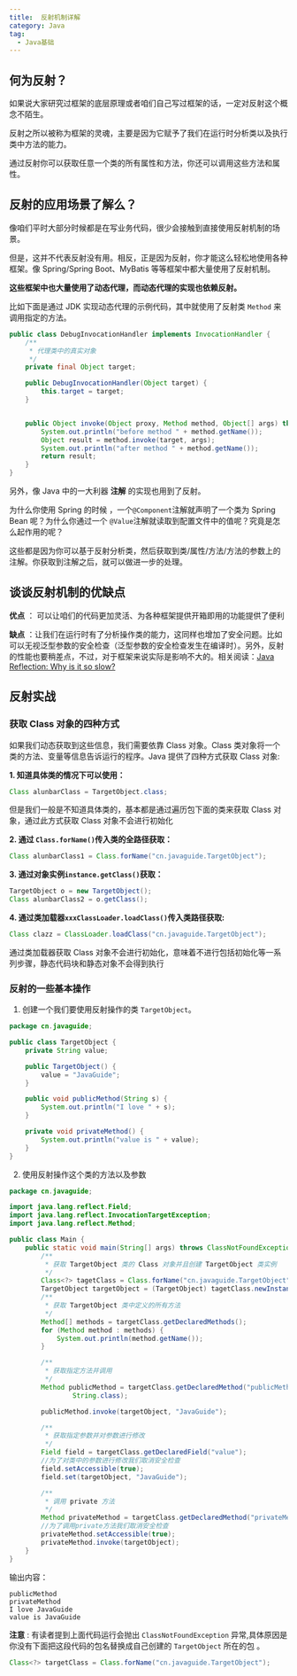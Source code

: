 ```yaml
---
title:  反射机制详解
category: Java
tag:
  - Java基础
---
```


## 何为反射？

如果说大家研究过框架的底层原理或者咱们自己写过框架的话，一定对反射这个概念不陌生。

反射之所以被称为框架的灵魂，主要是因为它赋予了我们在运行时分析类以及执行类中方法的能力。

通过反射你可以获取任意一个类的所有属性和方法，你还可以调用这些方法和属性。

## 反射的应用场景了解么？

像咱们平时大部分时候都是在写业务代码，很少会接触到直接使用反射机制的场景。

但是，这并不代表反射没有用。相反，正是因为反射，你才能这么轻松地使用各种框架。像 Spring/Spring Boot、MyBatis 等等框架中都大量使用了反射机制。

**这些框架中也大量使用了动态代理，而动态代理的实现也依赖反射。**

比如下面是通过 JDK 实现动态代理的示例代码，其中就使用了反射类 `Method` 来调用指定的方法。

```java
public class DebugInvocationHandler implements InvocationHandler {
    /**
     * 代理类中的真实对象
     */
    private final Object target;

    public DebugInvocationHandler(Object target) {
        this.target = target;
    }


    public Object invoke(Object proxy, Method method, Object[] args) throws InvocationTargetException, IllegalAccessException {
        System.out.println("before method " + method.getName());
        Object result = method.invoke(target, args);
        System.out.println("after method " + method.getName());
        return result;
    }
}

```

另外，像 Java 中的一大利器 **注解** 的实现也用到了反射。

为什么你使用 Spring 的时候 ，一个`@Component`注解就声明了一个类为 Spring Bean 呢？为什么你通过一个 `@Value`注解就读取到配置文件中的值呢？究竟是怎么起作用的呢？

这些都是因为你可以基于反射分析类，然后获取到类/属性/方法/方法的参数上的注解。你获取到注解之后，就可以做进一步的处理。

## 谈谈反射机制的优缺点

**优点** ： 可以让咱们的代码更加灵活、为各种框架提供开箱即用的功能提供了便利

**缺点** ：让我们在运行时有了分析操作类的能力，这同样也增加了安全问题。比如可以无视泛型参数的安全检查（泛型参数的安全检查发生在编译时）。另外，反射的性能也要稍差点，不过，对于框架来说实际是影响不大的。相关阅读：[Java Reflection: Why is it so slow?](https://stackoverflow.com/questions/1392351/java-reflection-why-is-it-so-slow)

## 反射实战

### 获取 Class 对象的四种方式

如果我们动态获取到这些信息，我们需要依靠 Class 对象。Class 类对象将一个类的方法、变量等信息告诉运行的程序。Java 提供了四种方式获取 Class 对象:

**1. 知道具体类的情况下可以使用：**

```java
Class alunbarClass = TargetObject.class;
```

但是我们一般是不知道具体类的，基本都是通过遍历包下面的类来获取 Class 对象，通过此方式获取 Class 对象不会进行初始化

**2. 通过 `Class.forName()`传入类的全路径获取：**

```java
Class alunbarClass1 = Class.forName("cn.javaguide.TargetObject");
```

**3. 通过对象实例`instance.getClass()`获取：**

```java
TargetObject o = new TargetObject();
Class alunbarClass2 = o.getClass();
```

**4. 通过类加载器`xxxClassLoader.loadClass()`传入类路径获取:**

```java
Class clazz = ClassLoader.loadClass("cn.javaguide.TargetObject");
```

通过类加载器获取 Class 对象不会进行初始化，意味着不进行包括初始化等一系列步骤，静态代码块和静态对象不会得到执行

### 反射的一些基本操作

1. 创建一个我们要使用反射操作的类 `TargetObject`。

```java
package cn.javaguide;

public class TargetObject {
    private String value;

    public TargetObject() {
        value = "JavaGuide";
    }

    public void publicMethod(String s) {
        System.out.println("I love " + s);
    }

    private void privateMethod() {
        System.out.println("value is " + value);
    }
}
```

2. 使用反射操作这个类的方法以及参数

```java
package cn.javaguide;

import java.lang.reflect.Field;
import java.lang.reflect.InvocationTargetException;
import java.lang.reflect.Method;

public class Main {
    public static void main(String[] args) throws ClassNotFoundException, NoSuchMethodException, IllegalAccessException, InstantiationException, InvocationTargetException, NoSuchFieldException {
        /**
         * 获取 TargetObject 类的 Class 对象并且创建 TargetObject 类实例
         */
        Class<?> tagetClass = Class.forName("cn.javaguide.TargetObject");
        TargetObject targetObject = (TargetObject) tagetClass.newInstance();
        /**
         * 获取 TargetObject 类中定义的所有方法
         */
        Method[] methods = targetClass.getDeclaredMethods();
        for (Method method : methods) {
            System.out.println(method.getName());
        }

        /**
         * 获取指定方法并调用
         */
        Method publicMethod = targetClass.getDeclaredMethod("publicMethod",
                String.class);

        publicMethod.invoke(targetObject, "JavaGuide");

        /**
         * 获取指定参数并对参数进行修改
         */
        Field field = targetClass.getDeclaredField("value");
        //为了对类中的参数进行修改我们取消安全检查
        field.setAccessible(true);
        field.set(targetObject, "JavaGuide");

        /**
         * 调用 private 方法
         */
        Method privateMethod = targetClass.getDeclaredMethod("privateMethod");
        //为了调用private方法我们取消安全检查
        privateMethod.setAccessible(true);
        privateMethod.invoke(targetObject);
    }
}

```

输出内容：

```
publicMethod
privateMethod
I love JavaGuide
value is JavaGuide
```

**注意** : 有读者提到上面代码运行会抛出 `ClassNotFoundException` 异常,具体原因是你没有下面把这段代码的包名替换成自己创建的 `TargetObject` 所在的包 。

```java
Class<?> targetClass = Class.forName("cn.javaguide.TargetObject");
```

